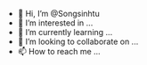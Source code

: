 - 👋 Hi, I’m @Songsinhtu
- 👀 I’m interested in ...
- 🌱 I’m currently learning ...
- 💞️ I’m looking to collaborate on ...
- 📫 How to reach me ...

<!---
Songsinhtu/Songsinhtu is a ✨ special ✨ repository because its `README.md` (this file) appears on your GitHub profile.
You can click the Preview link to take a look at your changes.
--->
